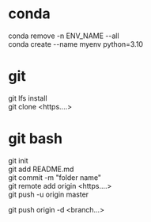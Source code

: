 # conda
conda remove -n ENV_NAME --all  
conda create --name myenv python=3.10

# git
git lfs install  
git clone <https....>

# git bash
git init  
git add README.md  
git commit -m "folder name"  
git remote add origin <https....>  
git push -u origin master  
  
git push origin -d <branch...>  
